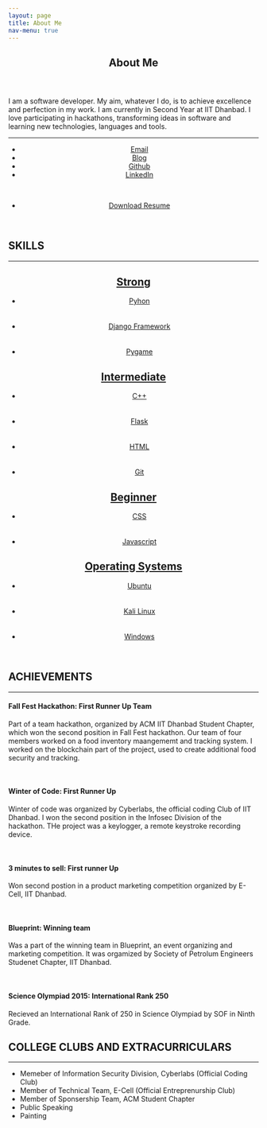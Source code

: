 ```yaml
---
layout: page
title: About Me
nav-menu: true
---
```


<!-- Main -->
<div id="main" class="alt">

<!-- One -->
<section id="one">
	<div class="inner">
		<header class="major">
			<h1>About Me</h1>
		</header>

<!-- Content -->
<p>
	I am a software developer. My aim, whatever I do, is to achieve excellence and perfection in my work. I am currently in Second Year at IIT Dhanbad. I love participating in hackathons, transforming ideas in software and learning new technologies, languages and tools.
</p>
<hr>
<center>
<ul class="icons">
	<li><a href="shirin.kaul11@gmail.com" class="icon alt fa-envelope"><span class="label">Email</span></a></li>
	<li><a href="https://hyperloop11.github.io/MyBlog/" class="icon alt fa-link"><span class="label">Blog</span></a></li>
	<li><a href="https://github.com/hyperloop11" class="icon alt fa-github"><span class="label">Github</span></a></li>
	<li><a href="https://www.linkedin.com/in/shirin-kaul-b09282190" class="icon alt fa-linkedin"><span class="label">LinkedIn</span></a></li>
</ul>
</center>
<br>
<ul class="actions">
	<center><li><a href="https://drive.google.com/file/d/1sDnqcFto854xUhV5JmfiJQ8AFOZYNVcz/view?usp=sharing" class="button big">Download Resume</a></li></center>
</ul>
<br>
<h2 id="content">SKILLS</h2>
<hr>
<center><h2><u>Strong</u></h2></center>
<ul class="actions">
	<center><li><a href="#" class="button special">Pyhon</a></li></center>
	<br>
	<br>
	<center><li><a href="#" class="button special">Django Framework</a></li></center>
	<br>
	<br>
	<center><li><a href="#" class="button special">Pygame</a></li></center>
</ul>
<center><h2><u>Intermediate</u></h2></center>
<ul class="actions">
	<center><li><a href="#" class="button special">C++</a></li></center>
	<br><br>
	<center><li><a href="#" class="button special">Flask</a></li></center>
	<br><br>
	<center><li><a href="#" class="button special">HTML</a></li></center>
	<br><br>
	<center><li><a href="#" class="button special">Git</a></li></center>
</ul>
<center><h2><u>Beginner</u></h2></center>
<ul class="actions">
	<center><li><a href="#" class="button special">CSS</a></li></center>
	<br><br>
	<center><li><a href="#" class="button special">Javascript</a></li></center>
</ul>
<center><h2><u>Operating Systems</u></h2></center>
<ul class="actions">
	<center><li><a href="#" class="button special">Ubuntu</a></li></center>
	<br><br>
	<center><li><a href="#" class="button special">Kali Linux</a></li></center>
	<br><br>
	<center><li><a href="#" class="button special">Windows</a></li></center>
</ul>
<br>
<h2 id="content">ACHIEVEMENTS</h2>
<hr>
<h4>Fall Fest Hackathon: First Runner Up Team</h4>
<p>Part of a team hackathon, organized by ACM IIT Dhanbad Student Chapter, which won the second position in Fall Fest hackathon. Our team of four members worked on a food inventory maangememt and tracking system. I worked on the blockchain part of the project, used to create additional food security and tracking.</p>
<br>
<h4>Winter of Code: First Runner Up</h4>
<p>Winter of code was  organized by Cyberlabs, the official coding Club of IIT Dhanbad. I won the second position in the Infosec Division of the hackathon. THe project was a keylogger, a remote keystroke recording device.</p>
<br>
<h4>3 minutes to sell: First runner Up</h4>
<p>Won second postion in a product marketing competition organized by E-Cell, IIT Dhanbad.</p>
<br>
<h4>Blueprint: Winning team</h4>
<p>Was a part of the winning team in Blueprint, an event organizing and marketing competition. It was orgamized by Society of Petrolum Engineers Studenet Chapter, IIT Dhanbad.</p>
<br>
<h4>Science Olympiad 2015: International Rank 250</h4>
<p>Recieved an International Rank of 250 in Science Olympiad by SOF in Ninth Grade.</p>

<h2 id="content">COLLEGE CLUBS AND EXTRACURRICULARS</h2>
<hr>
<ul>
	<li>Memeber of Information Security Division, Cyberlabs (Official Coding Club)</li>
	<li>Member of Technical Team, E-Cell (Official Entreprenurship Club)</li>
	<li>Member of Sponsership Team, ACM Student Chapter</li>
	<li>Public Speaking</li>
	<li>Painting</li>
</ul>
